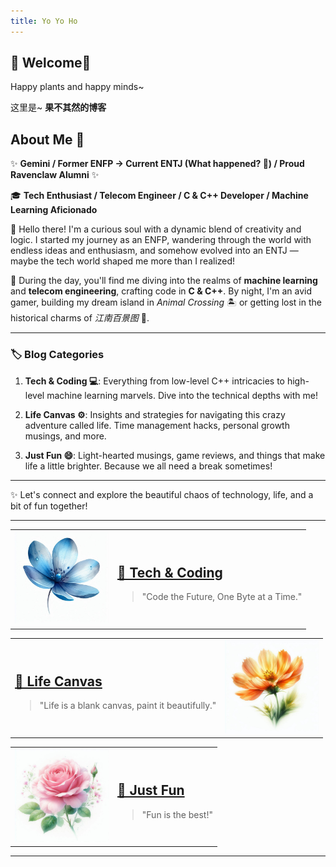 ```yaml
---
title: Yo Yo Ho
---
```

## 🌟 Welcome🌟
Happy plants and happy minds~


这里是~ 
  **果不其然的博客**

## About Me 🌟

✨ **Gemini / Former ENFP → Current ENTJ (What happened? 🤔) / Proud Ravenclaw Alumni** ✨

🎓 **Tech Enthusiast / Telecom Engineer / C & C++ Developer / Machine Learning Aficionado**

🌟 Hello there! I'm a curious soul with a dynamic blend of creativity and logic. I started my journey as an ENFP, wandering through the world with endless ideas and enthusiasm, and somehow evolved into an ENTJ — maybe the tech world shaped me more than I realized!

🔧 During the day, you'll find me diving into the realms of **machine learning** and **telecom engineering**, crafting code in **C & C++**. By night, I'm an avid gamer, building my dream island in *Animal Crossing* 🏝️ or getting lost in the historical charms of *江南百景图* 🏯.

---

### 🏷️ Blog Categories

1. **Tech & Coding 💻**: 
   Everything from low-level C++ intricacies to high-level machine learning marvels. Dive into the technical depths with me!

2. **Life Canvas ⚙️**: 
   Insights and strategies for navigating this crazy adventure called life. Time management hacks, personal growth musings, and more.

3. **Just Fun 😄**: 
   Light-hearted musings, game reviews, and things that make life a little brighter. Because we all need a break sometimes!

---

✨ Let's connect and explore the beautiful chaos of technology, life, and a bit of fun together!

<script src="https://utteranc.es/client.js"
        repo="jovialchen/jovialchen.github.io"
        issue-term="pathname"
        theme="github-light"
        crossorigin="anonymous"
        async>
</script>

---

<!-- Tech & Coding Section with Image -->
<table>
<tr>
  <td>
    <img src="assets/images/478c44ef-b8bc-46dd-80d8-e13077cca1d3.jfif" alt="Tech Image" width="150">
  </td>
  <td>
    <h2><a href="{{ site.url }}/categories/tech/">📐 Tech & Coding</a></h2>
    <blockquote>"Code the Future, One Byte at a Time."</blockquote>
  </td>
</tr>
</table>

<!-- Life System Section with Image -->
<table>
<tr>
  <td>
    <h2><a href="{{ site.url }}/categories/life">🌱 Life Canvas</a></h2>
    <blockquote>"Life is a blank canvas, paint it beautifully."</blockquote>
  </td>
  <td>
    <img src="assets/images/a2fdbdbe-7127-4c1b-99f8-90f9075587cf.jfif" alt="Life System Image" width="150">
  </td>
</tr>
</table>

<!-- Just Fun Section with Image -->
<table>
<tr>
  <td>
    <img src="assets/images/df47d168-7b2a-4925-b276-8a49f84c1956.jfif" alt="Just Fun Image" width="150">
  </td>
  <td>
    <h2><a href="{{ site.url }}/categories/fun">🎉 Just Fun</a></h2>
    <blockquote>"Fun is the best!"</blockquote>
  </td>
</tr>
</table>

---